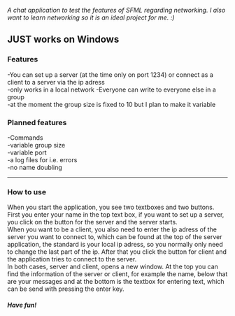 *A chat application to test the features of SFML regarding networking.
I also want to learn networking so it is an ideal project for me. :)*

## **JUST works on Windows**

### **Features**
-You can set up a server (at the time only on port 1234) or connect as a client to a server via the ip adress  
	-only works in a local network
-Everyone can write to everyone else in a group  
	-at the moment the group size is fixed to 10 but I plan to make it variable
	
### **Planned features**  
-Commands  
-variable group size  
-variable port  
-a log files for i.e. errors  
-no name doubling  

--------------------------------------

### **How to use**
When you start the application, you see two textboxes and two buttons.
First you enter your name in the top text box, if you want to set up a server, you click on the button for the server
and the server starts.  
When you want to be a client, you also need to enter the ip adress of the server you want to connect to, which can be found at the top of the server application, the standard is your local ip adress, so you normally only need to change the last part of the ip.
After that you click the button for client and the application tries to connect to the server.  
In both cases, server and client, opens a new window. At the top you can find the information of the server or client, for example the name, below that are your messages and at the bottom is the textbox for entering text, which can be send with pressing the enter key.

###### **Have fun!**
